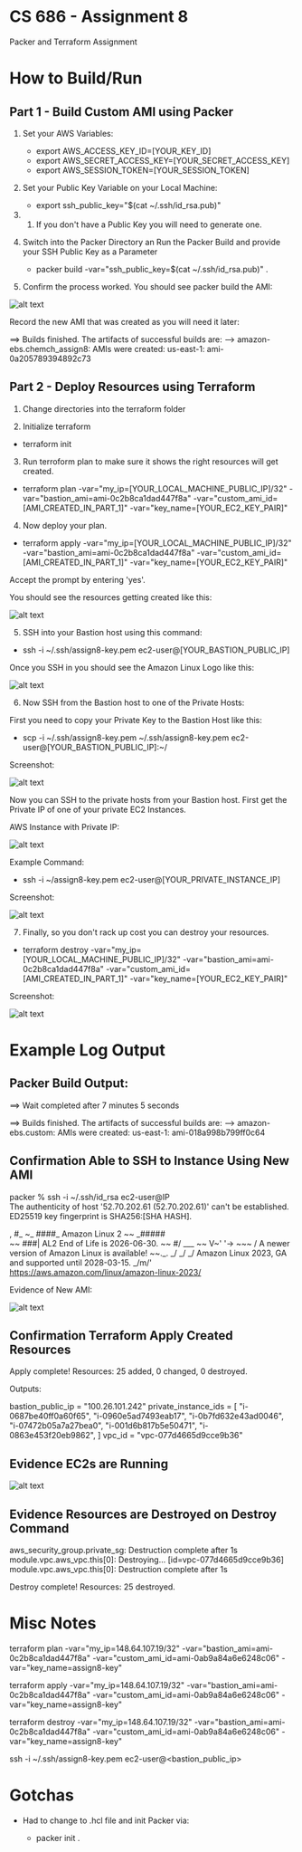 # CS 686 - Assignment 8

 Packer and Terraform Assignment

# How to Build/Run

## Part 1 - Build Custom AMI using Packer

1. Set your AWS Variables:

    - export AWS_ACCESS_KEY_ID=[YOUR_KEY_ID]
    - export AWS_SECRET_ACCESS_KEY=[YOUR_SECRET_ACCESS_KEY]
    - export AWS_SESSION_TOKEN=[YOUR_SESSION_TOKEN] 

2. Set your Public Key Variable on your Local Machine:

    - export ssh_public_key="$(cat ~/.ssh/id_rsa.pub)"

2. 1. If you don't have a Public Key you will need to generate one. 

3. Switch into the Packer Directory an Run the Packer Build and provide your SSH Public Key as a Parameter

    - packer build -var="ssh_public_key=$(cat ~/.ssh/id_rsa.pub)" .

4. Confirm the process worked. You should see packer build the AMI:

![alt text](image-2.png)

Record the new AMI that was created as you will need it later:

==> Builds finished. The artifacts of successful builds are:
--> amazon-ebs.chemch_assign8: AMIs were created:
us-east-1: ami-0a205789394892c73


## Part 2 - Deploy Resources using Terraform

1. Change directories into the terraform folder

2. Initialize terraform

  - terraform init

3. Run terroform plan to make sure it shows the right resources will get created.

  - terraform plan -var="my_ip=[YOUR_LOCAL_MACHINE_PUBLIC_IP]/32" -var="bastion_ami=ami-0c2b8ca1dad447f8a" -var="custom_ami_id=[AMI_CREATED_IN_PART_1]" -var="key_name=[YOUR_EC2_KEY_PAIR]"

4. Now deploy your plan. 

  - terraform apply -var="my_ip=[YOUR_LOCAL_MACHINE_PUBLIC_IP]/32" -var="bastion_ami=ami-0c2b8ca1dad447f8a" -var="custom_ami_id=[AMI_CREATED_IN_PART_1]" -var="key_name=[YOUR_EC2_KEY_PAIR]"

  Accept the prompt by entering 'yes'. 

You should see the resources getting created like this:

![alt text](image-3.png)

5. SSH into your Bastion host using this command:

  - ssh -i ~/.ssh/assign8-key.pem ec2-user@[YOUR_BASTION_PUBLIC_IP]

  Once you SSH in you should see the Amazon Linux Logo like this:

  ![alt text](image-4.png)

6. Now SSH from the Bastion host to one of the Private Hosts:

First you need to copy your Private Key to the Bastion Host like this:

- scp -i ~/.ssh/assign8-key.pem ~/.ssh/assign8-key.pem ec2-user@[YOUR_BASTION_PUBLIC_IP]:~/

Screenshot: 

![alt text](image-5.png)

Now you can SSH to the private hosts from your Bastion host. First get the Private IP of one of your private EC2 Instances.

AWS Instance with Private IP:

![alt text](image-7.png)

Example Command:
- ssh -i ~/assign8-key.pem ec2-user@[YOUR_PRIVATE_INSTANCE_IP]

Screenshot:

![alt text](image-6.png)

7. Finally, so you don't rack up cost you can destroy your resources. 

- terraform destroy -var="my_ip=[YOUR_LOCAL_MACHINE_PUBLIC_IP]/32" -var="bastion_ami=ami-0c2b8ca1dad447f8a" -var="custom_ami_id=[AMI_CREATED_IN_PART_1]" -var="key_name=[YOUR_EC2_KEY_PAIR]"

Screenshot:

![alt text](image-8.png)

# Example Log Output

## Packer Build Output:

==> Wait completed after 7 minutes 5 seconds

==> Builds finished. The artifacts of successful builds are:
--> amazon-ebs.custom: AMIs were created:
us-east-1: ami-018a998b799ff0c64

## Confirmation Able to SSH to Instance Using New AMI

packer % ssh -i ~/.ssh/id_rsa ec2-user@IP        
The authenticity of host '52.70.202.61 (52.70.202.61)' can't be established.
ED25519 key fingerprint is SHA256:[SHA HASH].

   ,     #_
   ~\_  ####_        Amazon Linux 2
  ~~  \_#####\
  ~~     \###|       AL2 End of Life is 2026-06-30.
  ~~       \#/ ___
   ~~       V~' '->
    ~~~         /    A newer version of Amazon Linux is available!
      ~~._.   _/
         _/ _/       Amazon Linux 2023, GA and supported until 2028-03-15.
       _/m/'           https://aws.amazon.com/linux/amazon-linux-2023/


Evidence of New AMI:

![alt text](image.png)

## Confirmation Terraform Apply Created Resources

Apply complete! Resources: 25 added, 0 changed, 0 destroyed.

Outputs:

bastion_public_ip = "100.26.101.242"
private_instance_ids = [
  "i-0687be40ff0a60f65",
  "i-0960e5ad7493eab17",
  "i-0b7fd632e43ad0046",
  "i-07472b05a7a27bea0",
  "i-001d6b817b5e50471",
  "i-0863e453f20eb9862",
]
vpc_id = "vpc-077d4665d9cce9b36"

## Evidence EC2s are Running

![alt text](image-1.png)

## Evidence Resources are Destroyed on Destroy Command

aws_security_group.private_sg: Destruction complete after 1s
module.vpc.aws_vpc.this[0]: Destroying... [id=vpc-077d4665d9cce9b36]
module.vpc.aws_vpc.this[0]: Destruction complete after 1s

Destroy complete! Resources: 25 destroyed.

# Misc Notes

terraform plan -var="my_ip=148.64.107.19/32" -var="bastion_ami=ami-0c2b8ca1dad447f8a" -var="custom_ami_id=ami-0ab9a84a6e6248c06" -var="key_name=assign8-key"

terraform apply -var="my_ip=148.64.107.19/32" -var="bastion_ami=ami-0c2b8ca1dad447f8a" -var="custom_ami_id=ami-0ab9a84a6e6248c06" -var="key_name=assign8-key"


terraform destroy -var="my_ip=148.64.107.19/32" -var="bastion_ami=ami-0c2b8ca1dad447f8a" -var="custom_ami_id=ami-0ab9a84a6e6248c06" -var="key_name=assign8-key"

 ssh -i ~/.ssh/assign8-key.pem ec2-user@<bastion_public_ip>

# Gotchas

- Had to change to .hcl file and init Packer via:

    - packer init .

